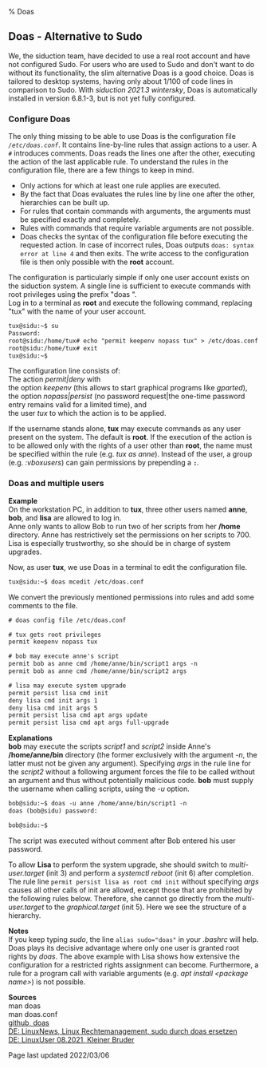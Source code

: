 % Doas

## Doas - Alternative to Sudo

We, the siduction team, have decided to use a real root account and have not configured Sudo. For users who are used to Sudo and don't want to do without its functionality, the slim alternative Doas is a good choice. Doas is tailored to desktop systems, having only about 1/100 of code lines in comparison to Sudo. With *siduction 2021.3 wintersky*, Doas is automatically installed in version 6.8.1-3, but is not yet fully configured.

### Configure Doas

The only thing missing to be able to use Doas is the configuration file *`/etc/doas.conf`*. It contains line-by-line rules that assign actions to a user. A `#` introduces comments. Doas reads the lines one after the other, executing the action of the last applicable rule. To understand the rules in the configuration file, there are a few things to keep in mind.  
- Only actions for which at least one rule applies are executed.
- By the fact that Doas evaluates the rules line by line one after the other, hierarchies can be built up.
- For rules that contain commands with arguments, the arguments must be specified exactly and completely.
- Rules with commands that require variable arguments are not possible.
- Doas checks the syntax of the configuration file before executing the requested action. In case of incorrect rules, Doas outputs `doas: syntax error at line 4` and then exits. The write access to the configuration file is then only possible with the **root** account.

The configuration is particularly simple if only one user account exists on the siduction system. A single line is sufficient to execute commands with root privileges using the prefix "doas ".  
Log in to a terminal as **root** and execute the following command, replacing "tux" with the name of your user account. 

~~~txt
tux@sidu:~$ su
Password:
root@sidu:/home/tux# echo "permit keepenv nopass tux" > /etc/doas.conf
root@sidu:/home/tux# exit
tux@sidu:~$
~~~

The configuration line consists of:  
The action *permit|deny* with  
the option *keepenv* (this allows to start graphical programs like *gparted*),  
the option *nopass|persist* (no password request|the one-time password entry remains valid for a limited time), and  
the user *tux* to which the action is to be applied.

If the username stands alone, **tux** may execute commands as any user present on the system. The default is **root**. If the execution of the action is to be allowed only with the rights of a user other than **root**, the name must be specified within the rule (e.g. *tux as anne*). Instead of the user, a group (e.g. *:vboxusers*) can gain permissions by prepending a **`:`**.

### Doas and multiple users

**Example**  
On the workstation PC, in addition to **tux**, three other users named **anne**, **bob**, and **lisa** are allowed to log in.  
Anne only wants to allow Bob to run two of her scripts from her **/home** directory. Anne has restrictively set the permissions on her scripts to 700.  
Lisa is especially trustworthy, so she should be in charge of system upgrades.

Now, as user **tux**, we use Doas in a terminal to edit the configuration file.

~~~txt
tux@sidu:~$ doas mcedit /etc/doas.conf
~~~

We convert the previously mentioned permissions into rules and add some comments to the file.

~~~txt
# doas config file /etc/doas.conf

# tux gets root privileges
permit keepenv nopass tux

# bob may execute anne's script
permit bob as anne cmd /home/anne/bin/script1 args -n
permit bob as anne cmd /home/anne/bin/script2 args

# lisa may execute system upgrade
permit persist lisa cmd init
deny lisa cmd init args 1
deny lisa cmd init args 5
permit persist lisa cmd apt args update
permit persist lisa cmd apt args full-upgrade
~~~

**Explanations**  
**bob** may execute the scripts *script1* and *script2* inside Anne's **/home/anne/bin** directory (the former exclusively with the argument *-n*, the latter must not be given any argument). Specifying *args* in the rule line for the *script2* without a following argument forces the file to be called without an argument and thus without potentially malicious code. **bob** must supply the username when calling scripts, using the *-u* option.

~~~txt
bob@sidu:~$ doas -u anne /home/anne/bin/script1 -n
doas (bob@sidu) password:

bob@sidu:~$
~~~

The script was executed without comment after Bob entered his user password.

To allow **Lisa** to perform the system upgrade, she should switch to *multi-user.target* (init 3) and perform a *systemctl reboot* (init 6) after completion. The rule line `permit persist lisa as root cmd init` without specifying *args* causes all other calls of init are allowd, except those that are prohibited by the following rules below. Therefore, she cannot go directly from the *multi-user.target* to the *graphical.target* (init 5). Here we see the structure of a hierarchy.

**Notes**  
If you keep typing *sudo*, the line `alias sudo="doas"` in your *.bashrc* will help.  
Doas plays its decisive advantage where only one user is granted root rights by *doas*. The above example with Lisa shows how extensive the configuration for a restricted rights assignment can become. Furthermore, a rule for a program call with variable arguments (e.g. *apt install \<package name\>*) is not possible.

**Sources**  
man doas  
man doas.conf  
[github, doas](https://github.com/slicer69/doas)  
[DE: LinuxNews, Linux Rechtemanagement, sudo durch doas ersetzen](https://linuxnews.de/2020/10/linux-rechtemanagement-sudo-durch-doas-ersetzen/)  
[DE: LinuxUser 08.2021, Kleiner Bruder](https://www.linux-community.de/ausgaben/linuxuser/2021/08/mit-doas-statt-sudo-administrative-aufgaben-erledigen/)

<div id="rev">Page last updated 2022/03/06</div>
